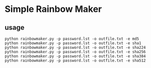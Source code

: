 # Simple Rainbow Maker #

## usage ##

    python rainbowmaker.py -p password.lst -o outfile.txt -e md5
    python rainbowmaker.py -p password.lst -o outfile.txt -e sha1
    python rainbowmaker.py -p password.lst -o outfile.txt -e sha224
    python rainbowmaker.py -p password.lst -o outfile.txt -e sha256
    python rainbowmaker.py -p password.lst -o outfile.txt -e sha384
    python rainbowmaker.py -p password.lst -o outfile.txt -e sha512
